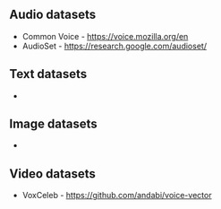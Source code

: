 ## Audio datasets 
* Common Voice - https://voice.mozilla.org/en
* AudioSet - https://research.google.com/audioset/

## Text datasets
* 

## Image datasets
* 

## Video datasets
* VoxCeleb - https://github.com/andabi/voice-vector
